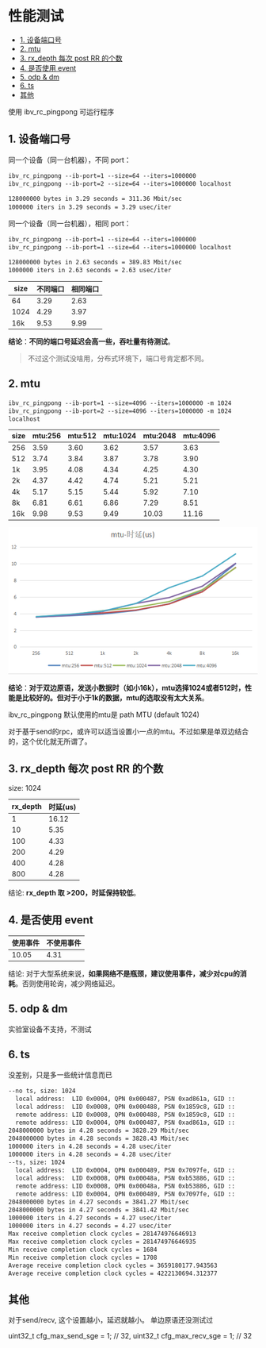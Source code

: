 # 性能测试

- [1. 设备端口号](#1-设备端口号)
- [2. mtu](#2-mtu)
- [3. rx_depth 每次 post RR 的个数](#3-rx_depth-每次-post-rr-的个数)
- [4. 是否使用 event](#4-是否使用-event)
- [5. odp & dm](#5-odp--dm)
- [6. ts](#6-ts)
- [其他](#其他)

使用 ibv_rc_pingpong 可运行程序

## 1. 设备端口号

同一个设备（同一台机器），不同 port：

```shell
ibv_rc_pingpong --ib-port=1 --size=64 --iters=1000000
ibv_rc_pingpong --ib-port=2 --size=64 --iters=1000000 localhost
```

```txt
128000000 bytes in 3.29 seconds = 311.36 Mbit/sec
1000000 iters in 3.29 seconds = 3.29 usec/iter
```

同一个设备（同一台机器），相同 port：

```shell
ibv_rc_pingpong --ib-port=1 --size=64 --iters=1000000
ibv_rc_pingpong --ib-port=1 --size=64 --iters=1000000 localhost
```

```txt
128000000 bytes in 2.63 seconds = 389.83 Mbit/sec
1000000 iters in 2.63 seconds = 2.63 usec/iter
```

| size | 不同端口 | 相同端口 |
| ---- | -------- | -------- |
| 64   | 3.29     | 2.63     |
| 1024 | 4.29     | 3.97     |
| 16k  | 9.53     | 9.99     |

**结论**：**不同的端口号延迟会高一些，吞吐量有待测试**。

> 不过这个测试没啥用，分布式环境下，端口号肯定都不同。

## 2. mtu

```shell
ibv_rc_pingpong --ib-port=1 --size=4096 --iters=1000000 -m 1024
ibv_rc_pingpong --ib-port=2 --size=4096 --iters=1000000 -m 1024 localhost
```

| size | mtu:256 | mtu:512 | mtu:1024 | mtu:2048 | mtu:4096 |
| ---- | ------- | ------- | -------- | -------- | -------- |
| 256  | 3.59    | 3.60    | 3.62     | 3.57     | 3.63     |
| 512  | 3.74    | 3.84    | 3.87     | 3.78     | 3.90     |
| 1k   | 3.95    | 4.08    | 4.34     | 4.25     | 4.30     |
| 2k   | 4.37    | 4.42    | 4.74     | 5.21     | 5.21     |
| 4k   | 5.17    | 5.15    | 5.44     | 5.92     | 7.10     |
| 8k   | 6.81    | 6.61    | 6.86     | 7.29     | 8.51     |
| 16k  | 9.98    | 9.53    | 9.49     | 10.03    | 11.16    |

![](images/Markdown-image-2021-12-04-10-39-50.png)

**结论**：**对于双边原语，发送小数据时（如小16k），mtu选择1024或者512时，性能是比较好的。但对于小于1k的数据，mtu的选取没有太大关系**。

ibv_rc_pingpong 默认使用的mtu是 path MTU (default 1024)

对于基于send的rpc，或许可以适当设置小一点的mtu。不过如果是单双边结合的，这个优化就无所谓了。

## 3. rx_depth 每次 post RR 的个数

size: 1024

| rx_depth | 时延(us) |
| -- | -- |
| 1 | 16.12 |
| 10 | 5.35 |
| 100 | 4.33 |
| 200 | 4.29 |
| 400 | 4.28 |
| 800 | 4.28 |

结论: **rx_depth 取 >200，时延保持较低**。

## 4. 是否使用 event

| 使用事件 | 不使用事件 |
| -- | -- |
| 10.05 | 4.31 |

结论: 对于大型系统来说，**如果网络不是瓶颈，建议使用事件，减少对cpu的消耗**。否则使用轮询，减少网络延迟。

## 5. odp & dm

实验室设备不支持，不测试

## 6. ts

没差别，只是多一些统计信息而已

```shell
--no ts, size: 1024
  local address:  LID 0x0004, QPN 0x000487, PSN 0xad861a, GID ::
  local address:  LID 0x0008, QPN 0x000488, PSN 0x1859c8, GID ::
  remote address: LID 0x0008, QPN 0x000488, PSN 0x1859c8, GID ::
  remote address: LID 0x0004, QPN 0x000487, PSN 0xad861a, GID ::
2048000000 bytes in 4.28 seconds = 3828.29 Mbit/sec
2048000000 bytes in 4.28 seconds = 3828.43 Mbit/sec
1000000 iters in 4.28 seconds = 4.28 usec/iter
1000000 iters in 4.28 seconds = 4.28 usec/iter
--ts, size: 1024
  local address:  LID 0x0004, QPN 0x000489, PSN 0x7097fe, GID ::
  local address:  LID 0x0008, QPN 0x00048a, PSN 0xb53886, GID ::
  remote address: LID 0x0008, QPN 0x00048a, PSN 0xb53886, GID ::
  remote address: LID 0x0004, QPN 0x000489, PSN 0x7097fe, GID ::
2048000000 bytes in 4.27 seconds = 3841.27 Mbit/sec
2048000000 bytes in 4.27 seconds = 3841.42 Mbit/sec
1000000 iters in 4.27 seconds = 4.27 usec/iter
1000000 iters in 4.27 seconds = 4.27 usec/iter
Max receive completion clock cycles = 281474976646913
Max receive completion clock cycles = 281474976646935
Min receive completion clock cycles = 1684
Min receive completion clock cycles = 1708
Average receive completion clock cycles = 3659180177.943563
Average receive completion clock cycles = 4222130694.312377
```

## 其他

对于send/recv, 这个设置越小，延迟就越小。
单边原语还没测试过

uint32_t cfg_max_send_sge = 1;  // 32, 
uint32_t cfg_max_recv_sge = 1;  // 32

